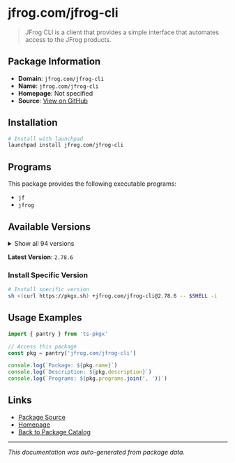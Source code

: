 # jfrog.com/jfrog-cli

> JFrog CLI is a client that provides a simple interface that automates access to the JFrog products.

## Package Information

- **Domain**: `jfrog.com/jfrog-cli`
- **Name**: `jfrog.com/jfrog-cli`
- **Homepage**: Not specified
- **Source**: [View on GitHub](https://github.com/pkgxdev/pantry/tree/main/projects/jfrog.com/jfrog-cli/package.yml)

## Installation

```bash
# Install with launchpad
launchpad install jfrog.com/jfrog-cli
```

## Programs

This package provides the following executable programs:

- `jf`
- `jfrog`

## Available Versions

<details>
<summary>Show all 94 versions</summary>

- `2.78.6`, `2.78.5`, `2.78.3`, `2.78.2`, `2.78.1`
- `2.78.0`, `2.77.0`, `2.76.1`, `2.76.0`, `2.75.1`
- `2.75.0`, `2.74.1`, `2.74.0`, `2.73.3`, `2.73.2`
- `2.73.0`, `2.72.5`, `2.72.4`, `2.72.3`, `2.72.2`
- `2.72.1`, `2.72.0`, `2.71.5`, `2.71.4`, `2.71.3`
- `2.71.2`, `2.71.1`, `2.71.0`, `2.70.0`, `2.69.0`
- `2.68.0`, `2.67.0`, `2.66.0`, `2.65.0`, `2.64.1`
- `2.64.0`, `2.63.2`, `2.63.1`, `2.63.0`, `2.62.2`
- `2.62.1`, `2.62.0`, `2.61.2`, `2.61.1`, `2.61.0`
- `2.60.0`, `2.59.1`, `2.59.0`, `2.58.2`, `2.58.1`
- `2.57.1`, `2.57.0`, `2.56.1`, `2.56.0`, `2.55.0`
- `2.54.0`, `2.53.2`, `2.53.1`, `2.52.10`, `2.52.9`
- `2.52.8`, `2.52.7`, `2.52.6`, `2.52.5`, `2.52.4`
- `2.52.3`, `2.52.2`, `2.52.1`, `2.52.0`, `2.51.1`
- `2.51.0`, `2.50.4`, `2.50.2`, `2.50.1`, `2.50.0`
- `2.49.2`, `2.49.1`, `2.49.0`, `2.48.0`, `2.47.0`
- `2.46.3`, `2.46.2`, `2.46.1`, `2.46.0`, `2.45.0`
- `2.44.1`, `2.44.0`, `2.43.1`, `2.43.0`, `2.42.1`
- `2.42.0`, `2.41.1`, `2.41.0`, `2.40.0`

</details>

**Latest Version**: `2.78.6`

### Install Specific Version

```bash
# Install specific version
sh <(curl https://pkgx.sh) +jfrog.com/jfrog-cli@2.78.6 -- $SHELL -i
```

## Usage Examples

```typescript
import { pantry } from 'ts-pkgx'

// Access this package
const pkg = pantry['jfrog.com/jfrog-cli']

console.log(`Package: ${pkg.name}`)
console.log(`Description: ${pkg.description}`)
console.log(`Programs: ${pkg.programs.join(', ')}`)
```

## Links

- [Package Source](https://github.com/pkgxdev/pantry/tree/main/projects/jfrog.com/jfrog-cli/package.yml)
- [Homepage](#)
- [Back to Package Catalog](../../../package-catalog.md)

---

*This documentation was auto-generated from package data.*
